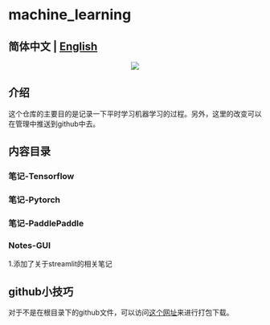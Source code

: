 # machine_learning

**简体中文** | [English](./README_en.md)
------------------------------------------------------------------------------------------
<p align="center">
  <a href=""><img src="https://img.shields.io/badge/python>3.7+-aff.svg"></a>
</p>

## 介绍
这个仓库的主要目的是记录一下平时学习机器学习的过程。另外，这里的改变可以在管理中推送到github中去。

## 内容目录

### 笔记-Tensorflow

### 笔记-Pytorch

### 笔记-PaddlePaddle

### Notes-GUI

1.添加了关于streamlit的相关笔记

## github小技巧

对于不是在根目录下的github文件，可以访问[这个网址](https://minhaskamal.github.io/DownGit/#/home?url=https:%2F%2Fgithub.com%2Fjindongwang%2Ftransferlearning%2Fedit%2Fmaster%2Fcode%2Fdeep%2Fadarnn)来进行打包下载。